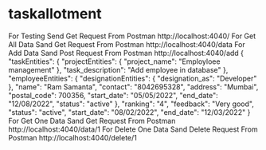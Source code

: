 # taskallotment
For Testing Send Get Request From Postman http://localhost:4040/
For Get All Data Sand Get Request From Postman http://localhost:4040/data
For Add Data Sand Post Request From Postman http://localhost:4040/add
    {
        "taskEntities": {
            "projectEntities": {
                "project_name": "Employloee management"
            },
            "task_description": "Add employee in database"
        },
        "employeeEntities": {
            "designationEntities": {
                "designation_as": "Developer"
            },
            "name": "Ram Samanta",
            "contact": "8042695328",
            "address": "Mumbai",
            "postal_code": 700356,
            "start_date": "05/05/2022",
            "end_date": "12/08/2022",
            "status": "active"
        },
        "ranking": "4",
        "feedback": "Very good",
        "status": "active",
        "start_date": "08/02/2022",
        "end_date": "12/03/2022"
    }
 For Get One Data Sand Get Request From Postman http://localhost:4040/data/1
 For Delete One Data Sand Delete Request From Postman http://localhost:4040/delete/1
